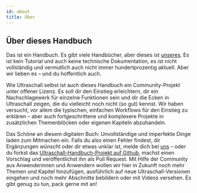 ```yaml
---
id: about
title: Über
---
```


## Über dieses Handbuch

Das ist ein Handbuch. Es gibt viele Handbücher, aber dieses ist [unseres](Mitwirkende.md). Es ist kein Tutorial und auch keine technische Dokumentation, es ist nicht vollständig und vermutlich auch nicht immer hundertprozentig aktuell. Aber wir lieben es – und du hoffentlich auch.

Wie Ultraschall selbst ist auch dieses Handbuch ein Community-Projekt unter offener Lizenz. Es soll dir den Einstieg erleichtern, dir ein Nachschlagewerk für einzelne Funktionen sein und dir die Ecken in Ultraschall zeigen, die du vielleicht noch nicht (so gut) kennst. Wir haben versucht, vor allem die typischen, einfachen Workflows für den Einstieg zu erklären – aber auch fortgeschrittene und komplexere Projekte in zusätzlichen Themenblöcken oder eigenen Kapiteln abzuhandeln.

Das Schöne an diesem digitalen Buch: Unvollständige und imperfekte Dinge laden zum Mitmachen ein. Falls du also einen Fehler findest, dir Ergänzungen wünscht oder dir etwas unklar ist, melde dich bei [uns](mitwirkende) – oder du forkst das [Ultraschall-Handbuch-Projekt auf Github](https://github.com/Ultraschall/ultraschall-manual), machst einen Vorschlag und veröffentlichst ihn als Pull Request. Mit Hilfe der Community aus Anwenderinnen und Anwendern wollen wir hier in Zukunft noch mehr Themen und Kapitel hinzufügen, ausführlich auf neue Ultraschall-Versionen eingehen und noch mehr Abschnitte bebildern oder mit Videos versehen. Es gibt genug zu tun, pack gerne mit an!